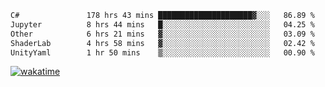 <!--START_SECTION:waka-->

```txt
C#               178 hrs 43 mins █████████████████████▓░░░   86.89 %
Jupyter          8 hrs 44 mins   █░░░░░░░░░░░░░░░░░░░░░░░░   04.25 %
Other            6 hrs 21 mins   ▓░░░░░░░░░░░░░░░░░░░░░░░░   03.09 %
ShaderLab        4 hrs 58 mins   ▓░░░░░░░░░░░░░░░░░░░░░░░░   02.42 %
UnityYaml        1 hr 50 mins    ▒░░░░░░░░░░░░░░░░░░░░░░░░   00.90 %
```

<!--END_SECTION:waka-->
[![wakatime](https://wakatime.com/badge/user/6c2f442e-41b4-42e3-bc06-d5d8203ad1da.svg)](https://wakatime.com/@6c2f442e-41b4-42e3-bc06-d5d8203ad1da)

